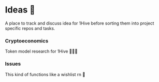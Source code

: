 # Ideas 🧠

A place to track and discuss idea for 1Hive before sorting them into project specific repos and tasks.

### Cryptoeconomics
Token model research for 1Hive 🐝🍯🌺

### Issues
This kind of functions like a wishlist rn 🎁
